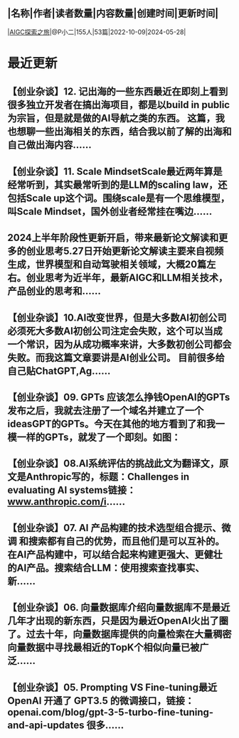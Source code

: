 |名称|作者|读者数量|内容数量|创建时间|更新时间|
---
|[AIGC探索之旅](https://xiaobot.net/p/aigc?refer=0b133df9-27dc-423b-8101-639049001c13)|@P小二|155人|53篇|2022-10-09|2024-05-28|

# 最近更新
## 【创业杂谈】12. 记出海的一些东西最近在即刻上看到很多独立开发者在搞出海项目，都是以build in public为宗旨，但是就是做的AI导航之类的东西。 这篇，我也想聊一些出海相关的东西，结合我以前了解的出海和自己做出海内容......
## 【创业杂谈】11. Scale MindsetScale最近两年算是经常听到，其实最常听到的是LLM的scaling law，还包括Scale up这个词。围绕scale是有一个思维模型，叫Scale Mindset，国外创业者经常挂在嘴边......
## 2024上半年阶段性更新开启，带来最新论文解读和更多的创业思考5.27日开始更新论文解读主要来自视频生成，世界模型和自动驾驶相关领域，大概20篇左右。创业思考为近半年，最新AIGC和LLM相关技术，产品创业的思考和......
## 【创业杂谈】10.AI改变世界，但是大多数AI初创公司必须死大多数AI初创公司注定会失败，这个可以当成一个常识，因为从成功概率来讲，大多数初创公司都会失败。而我这篇文章要讲是AI创业公司。 目前很多给自己贴ChatGPT,Ag......
## 【创业杂谈】09. GPTs 应该怎么挣钱OpenAI的GPTs发布之后，我就去注册了一个域名并建立了一个ideasGPT的GPTs。今天在其他的地方看到了和我一模一样的GPTs，就发了一个即刻。如图：
## 【创业杂谈】08.AI系统评估的挑战此文为翻译文，原文是Anthropic写的，标题：Challenges in evaluating AI systems链接：www.anthropic.com/i......
## 【创业杂谈】07. AI 产品构建的技术选型组合提示、微调 和搜索都有自己的优势，而且他们是可以互补的。在AI产品构建中，可以结合起来构建更强大、更健壮的AI产品。搜索结合LLM：使用搜索查找事实、新......
## 【创业杂谈】06. 向量数据库介绍向量数据库不是最近几年才出现的新东西，只是因为最近OpenAI火出了圈了。过去十年，向量数据库提供的向量检索在大量稠密向量数据中寻找最相近的TopK个相似向量已被广泛......
## 【创业杂谈】05. Prompting VS Fine-tuning最近OpenAI 开通了 GPT3.5 的微调接口，链接：openai.com/blog/gpt-3-5-turbo-fine-tuning-and-api-updates 很多......

